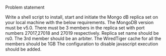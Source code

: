 Problem statement 

Write a shell script to install, start and initiate the Mongo dB replica set on your local machine with the below requirements.
The MongoDB version must be v5.0.
There must be 3 members in the replica set with port numbers 27017,27018 and 27019 respectively.
Replica set name should be rs0.
The 3rd member should be an arbiter.
The WiredTiger cache for all the members should be 1GB
The configuration to disable javascript execution should be added.
